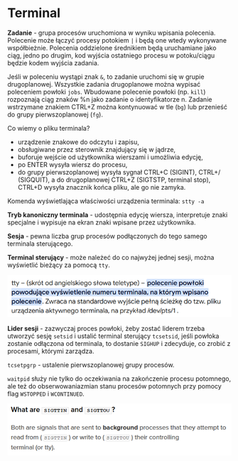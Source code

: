 # Terminal

**Zadanie** - grupa procesów uruchomiona w wyniku wpisania polecenia. Polecenie może łączyć procesy potokiem `|` i będą one wtedy wykonywane współbieżnie. Polecenia oddzielone średnikiem będą uruchamiane jako ciąg, jedno po drugim, kod wyjścia ostatniego procesu w potoku/ciągu będzie kodem wyjścia zadania.

Jeśli w poleceniu wystąpi znak `&`, to zadanie uruchomi się w grupie drugoplanowej. Wszystkie zadania drugoplanowe można wypisać poleceniem powłoki `jobs`. Wbudowane polecenie powłoki (np. `kill`) rozpoznają ciąg znaków %n jako zadanie o identyfikatorze n. Zadanie wstrzymane znakiem CTRL+Z można kontynuować w tle (`bg`) lub przenieść do grupy pierwszoplanowej (`fg`).

Co wiemy o pliku terminala?
- urządzenie znakowe do odczytu i zapisu,
- obsługiwane przez sterownik znajdujący się w jądrze,
- buforuje wejście od użytkownika wierszami i umożliwia edycję,
- po ENTER wysyła wiersz do procesu,
- do grupy pierwszoplanowej wysyła sygnał CTRL+C (SIGINT), CTRL+/ (SIGQUIT), a do drugoplanowej CTRL+Z (SIGTSTP, terminal stop),
CTRL+D wysyła znacznik końca pliku, ale go nie zamyka.

Komenda wyświetlająca właściwości urządzenia terminala: `stty -a`

**Tryb kanoniczny terminala** - udostępnia edycję wiersza, interpretuje znaki specjalne i wypisuje na ekran znaki wpisane przez użytkownika.

**Sesja** - pewna liczba grup procesów podłączonych do tego samego terminala sterującego.

**Terminal sterujący** - może należeć do co najwyżej jednej sesji, można wyświetlić bieżący za pomocą `tty`.

![obrazek](w3z1.png)

**Lider sesji** - zazwyczaj proces powłoki, żeby zostać liderem trzeba utworzyć sesję `setsid` i ustalić terminal sterujący `tcsetsid`, jeśli powłoka zostanie odłączona od terminala, to dostanie `SIGHUP` i zdecyduje, co zrobić z procesami, którymi zarządza.

`tcsetpgrp` - ustalenie pierwszoplanowej grupy procesów.

`waitpid` służy nie tylko do oczekiwania na zakończenie procesu potomnego, ale też do obserwowaniazmian stanu procesów potomnych przy pomocy flag `WSTOPPED` i `WCONTINUED`.

![obrazek](w3z2.png)